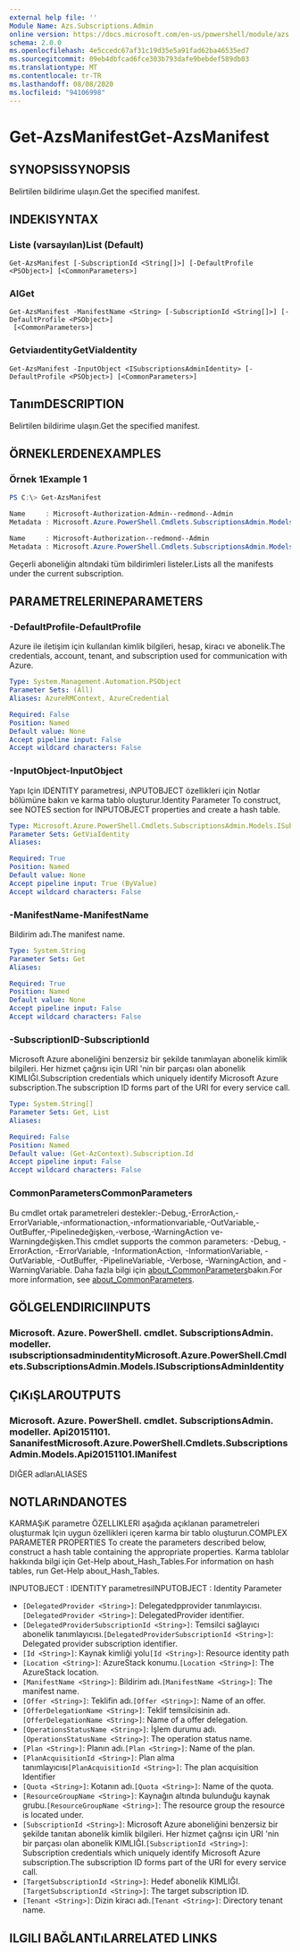 ```yaml
---
external help file: ''
Module Name: Azs.Subscriptions.Admin
online version: https://docs.microsoft.com/en-us/powershell/module/azs.subscriptions.admin/get-azsmanifest
schema: 2.0.0
ms.openlocfilehash: 4e5ccedc67af31c19d35e5a91fad62ba46535ed7
ms.sourcegitcommit: 09eb4dbfcad6fce303b793dafe9bebdef589db03
ms.translationtype: MT
ms.contentlocale: tr-TR
ms.lasthandoff: 08/08/2020
ms.locfileid: "94106998"
---
```

# <span data-ttu-id="ddffd-101">Get-AzsManifest</span><span class="sxs-lookup"><span data-stu-id="ddffd-101">Get-AzsManifest</span></span>

## <span data-ttu-id="ddffd-102">SYNOPSIS</span><span class="sxs-lookup"><span data-stu-id="ddffd-102">SYNOPSIS</span></span>
<span data-ttu-id="ddffd-103">Belirtilen bildirime ulaşın.</span><span class="sxs-lookup"><span data-stu-id="ddffd-103">Get the specified manifest.</span></span>

## <span data-ttu-id="ddffd-104">INDEKI</span><span class="sxs-lookup"><span data-stu-id="ddffd-104">SYNTAX</span></span>

### <span data-ttu-id="ddffd-105">Liste (varsayılan)</span><span class="sxs-lookup"><span data-stu-id="ddffd-105">List (Default)</span></span>
```
Get-AzsManifest [-SubscriptionId <String[]>] [-DefaultProfile <PSObject>] [<CommonParameters>]
```

### <span data-ttu-id="ddffd-106">Al</span><span class="sxs-lookup"><span data-stu-id="ddffd-106">Get</span></span>
```
Get-AzsManifest -ManifestName <String> [-SubscriptionId <String[]>] [-DefaultProfile <PSObject>]
 [<CommonParameters>]
```

### <span data-ttu-id="ddffd-107">Getviaıdentity</span><span class="sxs-lookup"><span data-stu-id="ddffd-107">GetViaIdentity</span></span>
```
Get-AzsManifest -InputObject <ISubscriptionsAdminIdentity> [-DefaultProfile <PSObject>] [<CommonParameters>]
```

## <span data-ttu-id="ddffd-108">Tanım</span><span class="sxs-lookup"><span data-stu-id="ddffd-108">DESCRIPTION</span></span>
<span data-ttu-id="ddffd-109">Belirtilen bildirime ulaşın.</span><span class="sxs-lookup"><span data-stu-id="ddffd-109">Get the specified manifest.</span></span>

## <span data-ttu-id="ddffd-110">ÖRNEKLERDEN</span><span class="sxs-lookup"><span data-stu-id="ddffd-110">EXAMPLES</span></span>

### <span data-ttu-id="ddffd-111">Örnek 1</span><span class="sxs-lookup"><span data-stu-id="ddffd-111">Example 1</span></span>
```powershell
PS C:\> Get-AzsManifest

Name     : Microsoft-Authorization-Admin--redmond--Admin
Metadata : Microsoft.Azure.PowerShell.Cmdlets.SubscriptionsAdmin.Models.Api20151101.ManifestMetadata

Name     : Microsoft-Authorization--redmond--Admin
Metadata : Microsoft.Azure.PowerShell.Cmdlets.SubscriptionsAdmin.Models.Api20151101.ManifestMetadata
```

<span data-ttu-id="ddffd-112">Geçerli aboneliğin altındaki tüm bildirimleri listeler.</span><span class="sxs-lookup"><span data-stu-id="ddffd-112">Lists all the manifests under the current subscription.</span></span>

## <span data-ttu-id="ddffd-113">PARAMETRELERINE</span><span class="sxs-lookup"><span data-stu-id="ddffd-113">PARAMETERS</span></span>

### <span data-ttu-id="ddffd-114">-DefaultProfile</span><span class="sxs-lookup"><span data-stu-id="ddffd-114">-DefaultProfile</span></span>
<span data-ttu-id="ddffd-115">Azure ile iletişim için kullanılan kimlik bilgileri, hesap, kiracı ve abonelik.</span><span class="sxs-lookup"><span data-stu-id="ddffd-115">The credentials, account, tenant, and subscription used for communication with Azure.</span></span>

```yaml
Type: System.Management.Automation.PSObject
Parameter Sets: (All)
Aliases: AzureRMContext, AzureCredential

Required: False
Position: Named
Default value: None
Accept pipeline input: False
Accept wildcard characters: False

```

### <span data-ttu-id="ddffd-116">-InputObject</span><span class="sxs-lookup"><span data-stu-id="ddffd-116">-InputObject</span></span>
<span data-ttu-id="ddffd-117">Yapı Için IDENTITY parametresi, ıNPUTOBJECT özellikleri için Notlar bölümüne bakın ve karma tablo oluşturur.</span><span class="sxs-lookup"><span data-stu-id="ddffd-117">Identity Parameter To construct, see NOTES section for INPUTOBJECT properties and create a hash table.</span></span>

```yaml
Type: Microsoft.Azure.PowerShell.Cmdlets.SubscriptionsAdmin.Models.ISubscriptionsAdminIdentity
Parameter Sets: GetViaIdentity
Aliases:

Required: True
Position: Named
Default value: None
Accept pipeline input: True (ByValue)
Accept wildcard characters: False

```

### <span data-ttu-id="ddffd-118">-ManifestName</span><span class="sxs-lookup"><span data-stu-id="ddffd-118">-ManifestName</span></span>
<span data-ttu-id="ddffd-119">Bildirim adı.</span><span class="sxs-lookup"><span data-stu-id="ddffd-119">The manifest name.</span></span>

```yaml
Type: System.String
Parameter Sets: Get
Aliases:

Required: True
Position: Named
Default value: None
Accept pipeline input: False
Accept wildcard characters: False

```

### <span data-ttu-id="ddffd-120">-SubscriptionID</span><span class="sxs-lookup"><span data-stu-id="ddffd-120">-SubscriptionId</span></span>
<span data-ttu-id="ddffd-121">Microsoft Azure aboneliğini benzersiz bir şekilde tanımlayan abonelik kimlik bilgileri. Her hizmet çağrısı için URI 'nin bir parçası olan abonelik KIMLIĞI.</span><span class="sxs-lookup"><span data-stu-id="ddffd-121">Subscription credentials which uniquely identify Microsoft Azure subscription.The subscription ID forms part of the URI for every service call.</span></span>

```yaml
Type: System.String[]
Parameter Sets: Get, List
Aliases:

Required: False
Position: Named
Default value: (Get-AzContext).Subscription.Id
Accept pipeline input: False
Accept wildcard characters: False

```

### <span data-ttu-id="ddffd-122">CommonParameters</span><span class="sxs-lookup"><span data-stu-id="ddffd-122">CommonParameters</span></span>
<span data-ttu-id="ddffd-123">Bu cmdlet ortak parametreleri destekler:-Debug,-ErrorAction,-ErrorVariable,-ınformationaction,-ınformationvariable,-OutVariable,-OutBuffer,-Pipelinedeğişken,-verbose,-WarningAction ve-Warningdeğişken.</span><span class="sxs-lookup"><span data-stu-id="ddffd-123">This cmdlet supports the common parameters: -Debug, -ErrorAction, -ErrorVariable, -InformationAction, -InformationVariable, -OutVariable, -OutBuffer, -PipelineVariable, -Verbose, -WarningAction, and -WarningVariable.</span></span> <span data-ttu-id="ddffd-124">Daha fazla bilgi için [about_CommonParameters](http://go.microsoft.com/fwlink/?LinkID=113216)bakın.</span><span class="sxs-lookup"><span data-stu-id="ddffd-124">For more information, see [about_CommonParameters](http://go.microsoft.com/fwlink/?LinkID=113216).</span></span>

## <span data-ttu-id="ddffd-125">GÖLGELENDIRICI</span><span class="sxs-lookup"><span data-stu-id="ddffd-125">INPUTS</span></span>

### <span data-ttu-id="ddffd-126">Microsoft. Azure. PowerShell. cmdlet. SubscriptionsAdmin. modeller. ısubscriptionsadminıdentity</span><span class="sxs-lookup"><span data-stu-id="ddffd-126">Microsoft.Azure.PowerShell.Cmdlets.SubscriptionsAdmin.Models.ISubscriptionsAdminIdentity</span></span>

## <span data-ttu-id="ddffd-127">ÇıKıŞLAR</span><span class="sxs-lookup"><span data-stu-id="ddffd-127">OUTPUTS</span></span>

### <span data-ttu-id="ddffd-128">Microsoft. Azure. PowerShell. cmdlet. SubscriptionsAdmin. modeller. Api20151101. Sananifest</span><span class="sxs-lookup"><span data-stu-id="ddffd-128">Microsoft.Azure.PowerShell.Cmdlets.SubscriptionsAdmin.Models.Api20151101.IManifest</span></span>

<span data-ttu-id="ddffd-129">DIĞER adları</span><span class="sxs-lookup"><span data-stu-id="ddffd-129">ALIASES</span></span>

## <span data-ttu-id="ddffd-130">NOTLARıNDA</span><span class="sxs-lookup"><span data-stu-id="ddffd-130">NOTES</span></span>

<span data-ttu-id="ddffd-131">KARMAŞıK parametre ÖZELLIKLERI aşağıda açıklanan parametreleri oluşturmak Için uygun özellikleri içeren karma bir tablo oluşturun.</span><span class="sxs-lookup"><span data-stu-id="ddffd-131">COMPLEX PARAMETER PROPERTIES To create the parameters described below, construct a hash table containing the appropriate properties.</span></span> <span data-ttu-id="ddffd-132">Karma tablolar hakkında bilgi için Get-Help about_Hash_Tables.</span><span class="sxs-lookup"><span data-stu-id="ddffd-132">For information on hash tables, run Get-Help about_Hash_Tables.</span></span>

<span data-ttu-id="ddffd-133">INPUTOBJECT <ISubscriptionsAdminIdentity> : IDENTITY parametresi</span><span class="sxs-lookup"><span data-stu-id="ddffd-133">INPUTOBJECT <ISubscriptionsAdminIdentity>: Identity Parameter</span></span>
  - <span data-ttu-id="ddffd-134">`[DelegatedProvider <String>]`: Delegatedpprovider tanımlayıcısı.</span><span class="sxs-lookup"><span data-stu-id="ddffd-134">`[DelegatedProvider <String>]`: DelegatedProvider identifier.</span></span>
  - <span data-ttu-id="ddffd-135">`[DelegatedProviderSubscriptionId <String>]`: Temsilci sağlayıcı abonelik tanımlayıcısı.</span><span class="sxs-lookup"><span data-stu-id="ddffd-135">`[DelegatedProviderSubscriptionId <String>]`: Delegated provider subscription identifier.</span></span>
  - <span data-ttu-id="ddffd-136">`[Id <String>]`: Kaynak kimliği yolu</span><span class="sxs-lookup"><span data-stu-id="ddffd-136">`[Id <String>]`: Resource identity path</span></span>
  - <span data-ttu-id="ddffd-137">`[Location <String>]`: AzureStack konumu.</span><span class="sxs-lookup"><span data-stu-id="ddffd-137">`[Location <String>]`: The AzureStack location.</span></span>
  - <span data-ttu-id="ddffd-138">`[ManifestName <String>]`: Bildirim adı.</span><span class="sxs-lookup"><span data-stu-id="ddffd-138">`[ManifestName <String>]`: The manifest name.</span></span>
  - <span data-ttu-id="ddffd-139">`[Offer <String>]`: Teklifin adı.</span><span class="sxs-lookup"><span data-stu-id="ddffd-139">`[Offer <String>]`: Name of an offer.</span></span>
  - <span data-ttu-id="ddffd-140">`[OfferDelegationName <String>]`: Teklif temsilcisinin adı.</span><span class="sxs-lookup"><span data-stu-id="ddffd-140">`[OfferDelegationName <String>]`: Name of a offer delegation.</span></span>
  - <span data-ttu-id="ddffd-141">`[OperationsStatusName <String>]`: İşlem durumu adı.</span><span class="sxs-lookup"><span data-stu-id="ddffd-141">`[OperationsStatusName <String>]`: The operation status name.</span></span>
  - <span data-ttu-id="ddffd-142">`[Plan <String>]`: Planın adı.</span><span class="sxs-lookup"><span data-stu-id="ddffd-142">`[Plan <String>]`: Name of the plan.</span></span>
  - <span data-ttu-id="ddffd-143">`[PlanAcquisitionId <String>]`: Plan alma tanımlayıcısı</span><span class="sxs-lookup"><span data-stu-id="ddffd-143">`[PlanAcquisitionId <String>]`: The plan acquisition Identifier</span></span>
  - <span data-ttu-id="ddffd-144">`[Quota <String>]`: Kotanın adı.</span><span class="sxs-lookup"><span data-stu-id="ddffd-144">`[Quota <String>]`: Name of the quota.</span></span>
  - <span data-ttu-id="ddffd-145">`[ResourceGroupName <String>]`: Kaynağın altında bulunduğu kaynak grubu.</span><span class="sxs-lookup"><span data-stu-id="ddffd-145">`[ResourceGroupName <String>]`: The resource group the resource is located under.</span></span>
  - <span data-ttu-id="ddffd-146">`[SubscriptionId <String>]`: Microsoft Azure aboneliğini benzersiz bir şekilde tanıtan abonelik kimlik bilgileri. Her hizmet çağrısı için URI 'nin bir parçası olan abonelik KIMLIĞI.</span><span class="sxs-lookup"><span data-stu-id="ddffd-146">`[SubscriptionId <String>]`: Subscription credentials which uniquely identify Microsoft Azure subscription.The subscription ID forms part of the URI for every service call.</span></span>
  - <span data-ttu-id="ddffd-147">`[TargetSubscriptionId <String>]`: Hedef abonelik KIMLIĞI.</span><span class="sxs-lookup"><span data-stu-id="ddffd-147">`[TargetSubscriptionId <String>]`: The target subscription ID.</span></span>
  - <span data-ttu-id="ddffd-148">`[Tenant <String>]`: Dizin kiracı adı.</span><span class="sxs-lookup"><span data-stu-id="ddffd-148">`[Tenant <String>]`: Directory tenant name.</span></span>

## <span data-ttu-id="ddffd-149">ILGILI BAĞLANTıLAR</span><span class="sxs-lookup"><span data-stu-id="ddffd-149">RELATED LINKS</span></span>

